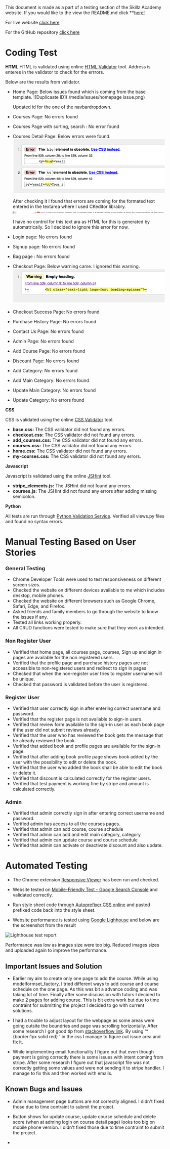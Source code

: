 This document is made as a part of a testing section of the Skillz Academy website.
If you would like to the view the README.md click **[here!](README.md)

For live website [click here](https://skillz-academy.herokuapp.com/)

For the GitHub repository [click here](https://github.com/rajendradanve/skillzacademy)

# **Coding Test**

**HTML**
HTML is validated using online [HTML Validator](https://validator.w3.org/) tool.
Address is enteres in the validator to check for the errrors.

Below are the results from validator.

-   Home Page: Below issues found which is coming from the base template.
    ![Duplicaate ID](./media/issues/homepage issue.png)
    
    Updated id for the one of the navbardropdown.
-   Courses Page: No errors found
-   Courses Page with sorting, search : No error found
-   Courses Detail Page: Below errors were found.
    ![Course-Detail-Issue](./media/issues/course-detail-validator-1.png)

    After checking it I found that errors are coming for the formated text entered in the textarea where I used CKeditor librabry. 
    ![Course-Detail-Issue-Source](./media/issues/course-detail-validator-2.png)

    I have no control for this text ara as HTML for this is generated by automatrically. So I decided to ignore this error for now.

-   Login page: No errors found
-   Signup page: No errors found
-   Bag page : No errors found
-   Checkout Page: Below warning came. I ignored this warning.
    ![Empty Header Tag](./media/issues/checkout-empty-h1.png)
-   Checkout Success Page: No errors found
-   Purchase History Page: No errors found
-   Contact Us Page: No errors found
-   Admin Page: No errors found
-   Add Course Page: No errors found
-   Discount Page: No errors found
-   Add Category: No errors found
-   Add Main Category: No errors found
-   Update Main Category: No errors found
-   Update Category: No errors found


 **CSS**

CSS is validated using the online [CSS Validator](https://validator.w3.org/) tool.

-   **base.css:** The CSS validator did not found any errors.
-   **checkout.css:** The CSS validator did not found any errors.
-   **add_courses.css:** The CSS validator did not found any errors.
-   **courses.css:** The CSS validator did not found any errors.
-   **home.css:** The CSS validator did not found any errors.
-   **my-courses.css:** The CSS validator did not found any errors.

 **Javascript**

Javascript is validated using the online [JSHint](https://jshint.com/) tool.

-   **stripe_elements.js:** The JSHint did not found any errors.
-   **courses.js:** The JSHint did not found any errors after adding missing semicolon.

**Python**

All tests are run through [Python Validation Service](https://extendsclass.com/python-tester.html). Verified all views.py files and found no syntax errors. 

# **Manual Testing Based on User Stories**

### **General Testing**

- Chrome Developer Tools were used to test responsiveness on different screen sizes.
- Checked the website on different devices available to me which includes desktop, mobile phones.
- Checked the website on different browsers such as Google Chrome, Safari, Edge, and Firefox.
- Asked friends and family members to go through the website to know the issues if any.
- Tested all links working properly.
- All CRUD functions were tested to make sure that they work as intended.

### **Non Register User**

- Verified that home page, all courses page, courses, Sign up and sign in pages are available for the non registered users.
- Verified that the profile page and purchase history pages are not accessible to non-registered users and redirect to sign in pages
- Checked that when the non-register user tries to register username will be unique.
- Checked that password is validated before the user is registered.

### **Register User**

-   Verified that user correctly sign in after entering correct username and password.
-   Verified that the register page is not available to sign-in users.
-   Verified that review form available to the sign-in user as each book page if the user did not submit reviews already.
-   Verified that the user who has reviewed the book gets the message that he already reviewed the book.
-   Verified that added book and profile pages are available for the sign-in page.
-   Verified that after adding book profile page shows book added by the user with the possibility to edit or delete the book.
-   Verified that the user who added the book shall be able to edit the book or delete it.
-   Verified that discount is calculated correctly for the register users.
-   Verified that test payment is working fine by stripe and amount is calculated correctly.

    
### **Admin**

-   Verified that admin correctly sign in after entering correct username and password.
-   Verified admin has access to all the courses pages.
-   Verified that admin can add course, course schedule
-   Verified that admin can add and edit main category, category
-   Verified that admin can update course and course schedule
-   Verified that admin can activate or deactivate discount and also update.


# **Automated Testing**

* The Chrome extension [Responsive Viewer](https://chrome.google.com/webstore/detail/responsive-viewer/inmopeiepgfljkpkidclfgbgbmfcennb?hl=en) has been run and checked.

* Website tested on [Mobile-Friendly Test - Google Search Console](https://search.google.com/test/mobile-friendly) and validated correctly.

* Run style sheet code through [Autoprefixer CSS online](http://autoprefixer.github.io/) and pasted prefixed code back into the style sheet.

* Website performance is tested using [Google Lighhouse](https://developers.google.com/web/tools/lighthouse) and below are the screenshot from the result
   
![Lighthouse test report](./static/images/readwise-lighthouse-result.png)

Performance was low as images size were too big. 
Reduced images sizes and uploaded again to improve the performance. 


## **Important Issues and  Solution**

-   Earlier my aim to create only one page to add the course. While using modelformset_factory, I tried different ways to add course and course schedule on the one page. As this was bit a advance coding and was taking lot of time. Finally after some discussion with tutors I decided to make 2 pages for adding course. This is bit extra work but due to time contraint for submitting the project I decided to go with current solutions. 

-   I had a trouble to adjust layout for the webpage as some areas were going outsite the boundries and page was scrolling horizontally. After some research I got good tip from [stackoverflow link](https://stackoverflow.com/questions/18645870/responsive-website-how-to-get-rid-of-horizontal-scroll-bar). By using '* {border:1px solid red} ' in the css I manage to figure out issue area and fix it. 

- While implementing email functionality I figure out that even though payment is going correctly there is some issues with intent coming from stripe. After some research I figure out that javascript file was not correctly getting some values and were not sending it to stripe handler. I manage to fix this and then worked with emails. 


## **Known Bugs and Issues**

-   Admin management page buttons are not correctly aligned. I didn't fixed those due to time contraint to submit the project.

-   Button shows for update course, update course schedule and delete score (when at adming login on course detail page) looks too big on mobile phone version. I didn't fixed those due to time contraint to submit the project.

-   